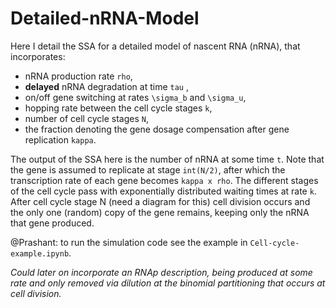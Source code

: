 # Detailed-nRNA-Model

Here I detail the SSA for a detailed model of nascent RNA (nRNA), that incorporates:
- nRNA production rate `rho`,
- **delayed** nRNA degradation at time `tau` , 
- on/off gene switching at rates `\sigma_b` and `\sigma_u`,
- hopping rate between the cell cycle stages `k`,
- number of cell cycle stages `N`,
- the fraction denoting the gene dosage compensation after gene replication `kappa`.

The output of the SSA here is the number of nRNA at some time `t`. Note that the gene is assumed to replicate at stage `int(N/2)`, after which the transcription rate of each gene becomes `kappa x rho`. The different stages of the cell cycle pass with exponentially distributed waiting times at rate `k`. After cell cycle stage N (need a diagram for this) cell division occurs and the only one (random) copy of the gene remains, keeping only the nRNA that gene produced.

@Prashant: to run the simulation code see the example in `Cell-cycle-example.ipynb`.

*Could later on incorporate an RNAp description, being produced at some rate and only removed via dilution at the binomial partitioning that occurs at cell division.*
